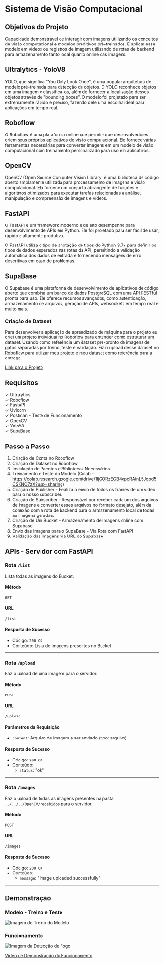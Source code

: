 # Sistema de Visão Computacional 

## Objetivos do Projeto 
Capacidade demonstrável de interagir com imagens utilizando os conceitos de visão computacional e modelos preditivos pré-treinados. E aplicar esse modelo em vídeos ou registros de imagem utilizando de rotas de backend para armazenamento tanto local quanto online das imagens.  

## Ultralytics - YoloV8
YOLO, que significa "You Only Look Once", é uma popular arquitetura de modelo pré-treinada para detecção de objetos. O YOLO reconhece objetos em uma imagem e classifica-os, além de fornecer a localização desses objetos através de "bounding boxes". O modelo foi projetado para ser extremamente rápido e preciso, fazendo dele uma escolha ideal para aplicações em tempo real.

## Roboflow
O Roboflow é uma plataforma online que permite que desenvolvedores criem seus próprios aplicativos de visão computacional. Ele fornece várias ferramentas necessárias para converter imagens em um modelo de visão computacional com treinamento personalizado para uso em aplicativos.

## OpenCV
OpenCV (Open Source Computer Vision Library) é uma biblioteca de código aberto amplamente utilizada para processamento de imagens e visão computacional. Ela fornece um conjunto abrangente de funções e algoritmos otimizados para executar tarefas relacionadas à análise, manipulação e compreensão de imagens e vídeos.

## FastAPI
O FastAPI é um framework moderno e de alto desempenho para desenvolvimento de APIs em Python. Ele foi projetado para ser fácil de usar, rápido e altamente produtivo.

O FastAPI utiliza o tipo de anotação de tipos do Python 3.7+ para definir os tipos de dados esperados nas rotas da API, permitindo a validação automática dos dados de entrada e fornecendo mensagens de erro descritivas em caso de problemas. 

## SupaBase
O Supabase é uma plataforma de desenvolvimento de aplicativos de código aberto que combina um banco de dados PostgreSQL com uma API RESTful pronta para uso. Ele oferece recursos avançados, como autenticação, armazenamento de arquivos, geração de APIs, websockets em tempo real e muito mais.

### Criação de Dataset 
Para desenvolver a aplicação de aprendizado de máquina para o projeto eu criei um projeto individual no Roboflow para entender como estruturar um dataset. Usando como referência um dataset pre-pronto de imagens de gatos separadas por treino, teste e validação. Fiz o upload desse dataset no Roboflow para utilizar meu projeto e meu dataset como referência para a entrega. 

[Link para o Projeto](https://universe.roboflow.com/gabrielainteli/cats_find)

## Requisitos
✓ Ultralytics<br>
✓ Roboflow<br>
✓ FastAPI<br> 
✓ Uvicorn<br> 
✓ Postman - Teste de Funcionamento<br> 
✓ OpenCV<br> 
✓ YoloV8<br>
✓ SupaBase<br>  

## Passo a Passo 
1. Criação de Conta no Roboflow 
2. Criação de Dataset no Roboflow 
3. Instalação de Pacotes e Bibliotecas Necessários 
4. Treinamento e Teste do Modelo (Colab - https://colab.research.google.com/drive/1ljGORzEGB4epcRAinL5Jopd5CSKNO7zX?usp=sharing)
5. Criação de Publisher - Realiza o envio de todos os frames de um vídeo para o nosso subscriber. 
6. Criação de Subscriber - Responsável por receber cada um dos arquivos de imagens e converter esses arquivos no formato desejato, além da conexão com a rota de backend para o armazenamento local de todas as imagens geradas. 
7. Criação de Um Bucket - Armazenamento de Imagens online com Supabase 
8. Envio das Imagens para o SupaBase - Via Rota com FastAPI 
9. Validação das Imagens via URL do Supabase 


## APIs - Servidor com FastAPI 

### Rota `/list`

Lista todas as imagens do Bucket.

#### Método
`GET`

#### URL
`/list`

#### Resposta de Sucesso
- Código: `200 OK`
- Conteúdo: Lista de imagens presentes no Bucket

---

### Rota `/upload`

Faz o upload de uma imagem para o servidor.

#### Método
`POST`

#### URL
`/upload`

#### Parâmetros da Requisição
- `content`: Arquivo de imagem a ser enviado (tipo: arquivo)

#### Resposta de Sucesso
- Código: `200 OK`
- Conteúdo:
  - `status`: "ok"

---

### Rota `/images`

Faz o upload de todas as imagens presentes na pasta `../../../OpenCV/recebidos` para o servidor.

#### Método
`POST`

#### URL
`/images`

#### Resposta de Sucesso
- Código: `200 OK`
- Conteúdo:
  - `message`: "Image uploaded successfully"

---

## Demonstração 
### Modelo - Treino e Teste 
![Imagem de Treino do Modelo](./media/training_model.png)

### Funcionamento 
![Imagem da Detecção de Fogo](./media/detection_image.png)<br>

[Vídeo de Demonstração do Funcionamento](https://youtu.be/OF1IXWf8eNA)<br>
